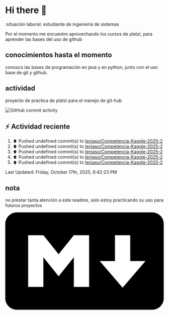 # Hi there 👋

:situación laboral: estudiante de ingenieria de sistemas

Por el momento me encuentro aprovechando los cursos de platzi, para aprender las bases del uso de github

## conocimientos hasta el momento

conosco las bases de programación en java y en python, junto con el uso base de git y github.


## actividad 

proyecto de practica de platzi para el manejo de git-hub

![GitHub commit activity](https://img.shields.io/github/commit-activity/m/leniaso/de-platzi-1)



## :zap: Actividad reciente
<!--RECENT_ACTIVITY:start-->
1. ⬆️ Pushed undefined commit(s) to [leniaso/Competencia-Kaggle-2025-2](https://github.com/leniaso/Competencia-Kaggle-2025-2)<br>
2. ⬆️ Pushed undefined commit(s) to [leniaso/Competencia-Kaggle-2025-2](https://github.com/leniaso/Competencia-Kaggle-2025-2)<br>
3. ⬆️ Pushed undefined commit(s) to [leniaso/Competencia-Kaggle-2025-2](https://github.com/leniaso/Competencia-Kaggle-2025-2)<br>
4. ⬆️ Pushed undefined commit(s) to [leniaso/Competencia-Kaggle-2025-2](https://github.com/leniaso/Competencia-Kaggle-2025-2)<br>
5. ⬆️ Pushed undefined commit(s) to [leniaso/Competencia-Kaggle-2025-2](https://github.com/leniaso/Competencia-Kaggle-2025-2)<br>
<!--RECENT_ACTIVITY:end-->
<!--RECENT_ACTIVITY:last_update-->
Last Updated: Friday, October 17th, 2025, 6:42:23 PM
<!--RECENT_ACTIVITY:last_update_end-->

## nota

no prestar tanta atención a este readme, solo estoy practicando su uso para futuros proyectos

![Markdown page](/images/markdown-image.png)
